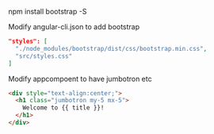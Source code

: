 npm install bootstrap -S

Modify angular-cli.json to add bootstrap

```json
"styles": [
  "./node_modules/bootstrap/dist/css/bootstrap.min.css",
  "src/styles.css"
]
```

Modify appcompoent to have jumbotron etc

```html
<div style="text-align:center;">
  <h1 class="jumbotron my-5 mx-5">
    Welcome to {{ title }}!
  </h1>
</div>
```
